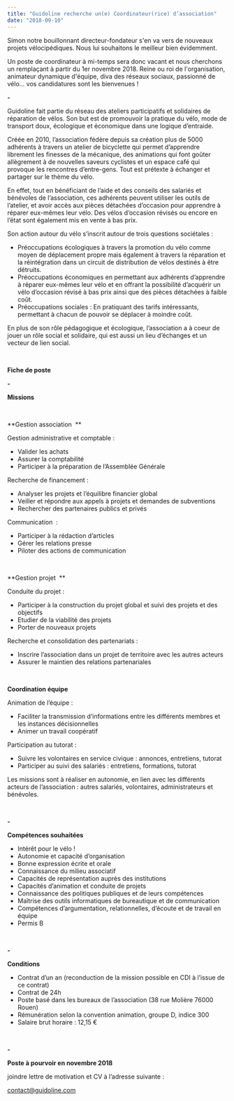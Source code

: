 ```yaml
---
title: "Guidoline recherche un(e) Coordinateur(rice) d’association"
date: "2018-09-10"
---
```


Simon notre bouillonnant directeur-fondateur s'en va vers de nouveaux projets vélocipédiques. Nous lui souhaitons le meilleur bien évidemment.

Un poste de coordinateur à mi-temps sera donc vacant et nous cherchons un remplaçant à partir du 1er novembre 2018. Reine ou roi de l'organisation, animateur dynamique d'équipe, diva des réseaux sociaux, passionné de vélo... vos candidatures sont les bienvenues !

**\-**

Guidoline fait partie du réseau des ateliers participatifs et solidaires de réparation de vélos. Son but est de promouvoir la pratique du vélo, mode de transport doux, écologique et économique dans une logique d’entraide.

Créée en 2010, l’association fédère depuis sa création plus de 5000 adhérents à travers un atelier de bicyclette qui permet d’apprendre librement les finesses de la mécanique, des animations qui font goûter allègrement à de nouvelles saveurs cyclistes et un espace café qui provoque les rencontres d’entre-gens. Tout est prétexte à échanger et partager sur le thème du vélo.

En effet, tout en bénéficiant de l’aide et des conseils des salariés et bénévoles de l’association, ces adhérents peuvent utiliser les outils de l’atelier, et avoir accès aux pièces détachées d’occasion pour apprendre à réparer eux-mêmes leur vélo. Des vélos d’occasion révisés ou encore en l’état sont également mis en vente à bas prix.

Son action autour du vélo s’inscrit autour de trois questions sociétales :

- Préoccupations écologiques à travers la promotion du vélo comme moyen de déplacement propre mais également à travers la réparation et la réintégration dans un circuit de distribution de vélos destinés à être détruits.
- Préoccupations économiques en permettant aux adhérents d’apprendre à réparer eux-mêmes leur vélo et en offrant la possibilité d’acquérir un vélo d’occasion révisé à bas prix ainsi que des pièces détachées à faible coût.
- Préoccupations sociales : En pratiquant des tarifs intéressants, permettant à chacun de pouvoir se déplacer à moindre coût.

En plus de son rôle pédagogique et écologique, l’association a à coeur de jouer un rôle social et solidaire, qui est aussi un lieu d’échanges et un vecteur de lien social.

 

**Fiche de poste**

**\-**

**Missions**

 

**Gestion association  **

Gestion administrative et comptable :

- Valider les achats
- Assurer la comptabilité
- Participer à la préparation de l’Assemblée Générale

Recherche de financement :

- Analyser les projets et l’équilibre financier global
- Veiller et répondre aux appels à projets et demandes de subventions
- Rechercher des partenaires publics et privés

Communication  :

- Participer à la rédaction d’articles
- Gérer les relations presse
- Piloter des actions de communication

 

**Gestion projet  **

Conduite du projet :

- Participer à la construction du projet global et suivi des projets et des objectifs
- Etudier de la viabilité des projets
- Porter de nouveaux projets

Recherche et consolidation des partenariats :

- Inscrire l’association dans un projet de territoire avec les autres acteurs
- Assurer le maintien des relations partenariales

 

**Coordination équipe**

Animation de l’équipe :

- Faciliter la transmission d’informations entre les différents membres et les instances décisionnelles
- Animer un travail coopératif

Participation au tutorat :

- Suivre les volontaires en service civique : annonces, entretiens, tutorat
- Participer au suivi des salariés : entretiens, formations, tutorat

Les missions sont à réaliser en autonomie, en lien avec les différents acteurs de l’association : autres salariés, volontaires, administrateurs et bénévoles.

 

**\-**

**Compétences souhaitées**

- Intérêt pour le vélo !
- Autonomie et capacité d’organisation
- Bonne expression écrite et orale
- Connaissance du milieu associatif
- Capacités de représentation auprès des institutions
- Capacités d’animation et conduite de projets
- Connaissance des politiques publiques et de leurs compétences
- Maîtrise des outils informatiques de bureautique et de communication
- Compétences d’argumentation, relationnelles, d’écoute et de travail en équipe
- Permis B

 

**\-**

**Conditions**

- Contrat d’un an (reconduction de la mission possible en CDI à l’issue de ce contrat)
- Contrat de 24h
- Poste basé dans les bureaux de l’association (38 rue Molière 76000 Rouen)
- Rémunération selon la convention animation, groupe D, indice 300
- Salaire brut horaire : 12,15 €

 

**\-**

**Poste à pourvoir en novembre 2018**

joindre lettre de motivation et CV à l’adresse suivante :

[contact@guidoline.com](mailto:contact@guidoline.com)
